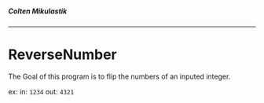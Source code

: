 
##### Colten Mikulastik

---

# ReverseNumber

The Goal of this program is to flip the numbers of an inputed integer.

ex:
in: ``` 1234 ```
out: ```4321 ```
